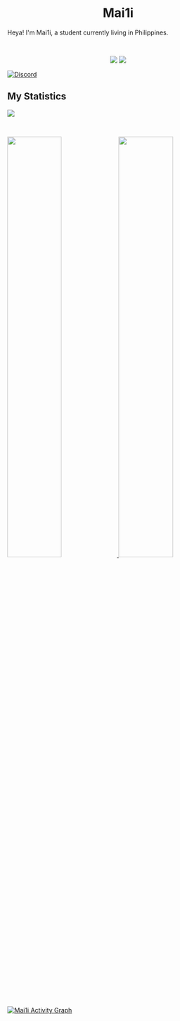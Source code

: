 <h1 align="center">
  <b>Mai1i</b>
</h1>

Heya! I'm Mai1i, a student currently living in Philippines.

<br>


<p>
<div align="center">
  <img src="https://img.shields.io/badge/-HTML-c58545?style=for-the-badge&logo=html5&logoColor=c58545&labelColor=282828">
  <img src="https://img.shields.io/badge/-JavaScript-98b982?style=for-the-badge&logo=javascript&logoColor=98b982&labelColor=282828">
</div>
</p>

[![Discord](https://discord.c99.nl/widget/theme-3/728042109587685427.png)](https://discord.com/users/728042109587685427)

## My Statistics

![](https://komarev.com/ghpvc/?username=Mai1i&color=brightgreen)

<br/>
<p align="left">
  <a href="https://mai.is-a.dev">
  <img width="49.5%" src="https://github-readme-stats.vercel.app/api?username=Mai1i&show_icons=true&theme=gruvbox&hide_border=true" />
    <img width="49.5%" src="https://github-readme-streak-stats.herokuapp.com/?user=Mai1i&theme=gruvbox&hide_border=true" />
  </a>
</p>
<br>

[![Mai1i Activity Graph](https://activity-graph.herokuapp.com/graph?username=Mai1i&custom_title=Mai1i's%20Contribution%20Graph&theme=gruvbox&bg_color=282828&hide_border=true&line=d1a01f&point=c58545)](https://mai.is-a.dev)


